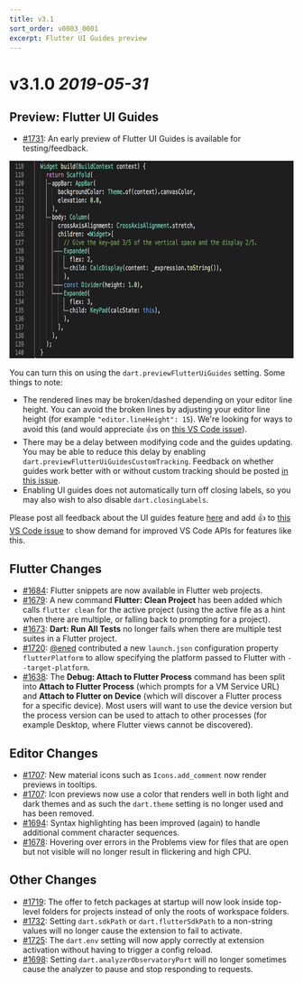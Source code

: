 ```yaml
---
title: v3.1
sort_order: v0003_0001
excerpt: Flutter UI Guides preview
---
```


# v3.1.0 *2019-05-31*

## Preview: Flutter UI Guides

- [#1731](https://github.com/Dart-Code/Dart-Code/issues/1731): An early preview of Flutter UI Guides is available for testing/feedback.

<img src="/images/release_notes/v3.1/ui_guides.png" width="700" height="350" />

You can turn this on using the `dart.previewFlutterUiGuides` setting. Some things to note:

- The rendered lines may be broken/dashed depending on your editor line height. You can avoid the broken lines by adjusting your editor line height (for example `"editor.lineHeight": 15`). We're looking for ways to avoid this (and would appreciate 👍s on [this VS Code issue](https://github.com/microsoft/vscode/issues/73780)).
- There may be a delay between modifying code and the guides updating. You may be able to reduce this delay by enabling `dart.previewFlutterUiGuidesCustomTracking`. Feedback on whether guides work better with or without custom tracking should be posted [in this issue](https://github.com/Dart-Code/Dart-Code/issues/1731).
- Enabling UI guides does not automatically turn off closing labels, so you may also wish to also disable `dart.closingLabels`.

Please post all feedback about the UI guides feature [here](https://github.com/Dart-Code/Dart-Code/issues/1731) and add 👍 to [this VS Code issue](https://github.com/microsoft/vscode/issues/73780) to show demand for improved VS Code APIs for features like this.


## Flutter Changes

- [#1684](https://github.com/Dart-Code/Dart-Code/issues/1684): Flutter snippets are now available in Flutter web projects.
- [#1679](https://github.com/Dart-Code/Dart-Code/issues/1679): A new command **Flutter: Clean Project** has been added which calls `flutter clean` for the active project (using the active file as a hint when there are multiple, or falling back to prompting for a project).
- [#1673](https://github.com/Dart-Code/Dart-Code/issues/1673): **Dart: Run All Tests** no longer fails when there are multiple test suites in a Flutter project.
- [#1720](https://github.com/Dart-Code/Dart-Code/issues/1720): [@ened](https://github.com/ened) contributed a new `launch.json` configuration property `flutterPlatform` to allow specifying the platform passed to Flutter with `--target-platform`.
- [#1638](https://github.com/Dart-Code/Dart-Code/issues/1638): The **Debug: Attach to Flutter Process** command has been split into **Attach to Flutter Process** (which prompts for a VM Service URL) and **Attach to Flutter on Device** (which will discover a Flutter process for a specific device). Most users will want to use the device version but the process version can be used to attach to other processes (for example Desktop, where Flutter views cannot be discovered).

## Editor Changes

- [#1707](https://github.com/Dart-Code/Dart-Code/issues/1707): New material icons such as `Icons.add_comment` now render previews in tooltips.
- [#1707](https://github.com/Dart-Code/Dart-Code/issues/1707): Icon previews now use a color that renders well in both light and dark themes and as such the `dart.theme` setting is no longer used and has been removed.
- [#1694](https://github.com/Dart-Code/Dart-Code/issues/1694): Syntax highlighting has been improved (again) to handle additional comment character sequences.
- [#1678](https://github.com/Dart-Code/Dart-Code/issues/1678): Hovering over errors in the Problems view for files that are open but not visible will no longer result in flickering and high CPU.

## Other Changes

- [#1719](https://github.com/Dart-Code/Dart-Code/issues/1719): The offer to fetch packages at startup will now look inside top-level folders for projects instead of only the roots of workspace folders.
- [#1732](https://github.com/Dart-Code/Dart-Code/issues/1732): Setting `dart.sdkPath` or `dart.flutterSdkPath` to a non-string values will no longer cause the extension to fail to activate.
- [#1725](https://github.com/Dart-Code/Dart-Code/issues/1725): The `dart.env` setting will now apply correctly at extension activation without having to trigger a config reload.
- [#1698](https://github.com/Dart-Code/Dart-Code/issues/1698): Setting `dart.analyzerObservatoryPort` will no longer sometimes cause the analyzer to pause and stop responding to requests.
